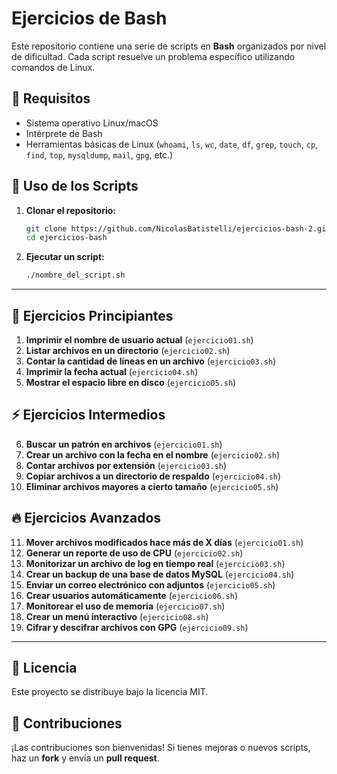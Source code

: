# Ejercicios de Bash

Este repositorio contiene una serie de scripts en **Bash** organizados por nivel de dificultad. Cada script resuelve un problema específico utilizando comandos de Linux.

## 📌 Requisitos
- Sistema operativo Linux/macOS
- Intérprete de Bash
- Herramientas básicas de Linux (`whoami`, `ls`, `wc`, `date`, `df`, `grep`, `touch`, `cp`, `find`, `top`, `mysqldump`, `mail`, `gpg`, etc.)

## 🚀 Uso de los Scripts
1. **Clonar el repositorio:**
   ```bash
   git clone https://github.com/NicolasBatistelli/ejercicios-bash-2.git
   cd ejercicios-bash
   ```
2. **Ejecutar un script:**
   ```bash
   ./nombre_del_script.sh
   ```

---

## 📂 Ejercicios Principiantes

1. **Imprimir el nombre de usuario actual** (`ejercicio01.sh`)
2. **Listar archivos en un directorio** (`ejercicio02.sh`)
3. **Contar la cantidad de líneas en un archivo** (`ejercicio03.sh`)
4. **Imprimir la fecha actual** (`ejercicio04.sh`)
5. **Mostrar el espacio libre en disco** (`ejercicio05.sh`)

## ⚡ Ejercicios Intermedios

6. **Buscar un patrón en archivos** (`ejercicio01.sh`)
7. **Crear un archivo con la fecha en el nombre** (`ejercicio02.sh`)
8. **Contar archivos por extensión** (`ejercicio03.sh`)
9. **Copiar archivos a un directorio de respaldo** (`ejercicio04.sh`)
10. **Eliminar archivos mayores a cierto tamaño** (`ejercicio05.sh`)

## 🔥 Ejercicios Avanzados

11. **Mover archivos modificados hace más de X días** (`ejercicio01.sh`)
12. **Generar un reporte de uso de CPU** (`ejercicio02.sh`)
13. **Monitorizar un archivo de log en tiempo real** (`ejercicio03.sh`)
14. **Crear un backup de una base de datos MySQL** (`ejercicio04.sh`)
15. **Enviar un correo electrónico con adjuntos** (`ejercicio05.sh`)
16. **Crear usuarios automáticamente** (`ejercicio06.sh`)
17. **Monitorear el uso de memoria** (`ejercicio07.sh`)
18. **Crear un menú interactivo** (`ejercicio08.sh`)
19. **Cifrar y descifrar archivos con GPG** (`ejercicio09.sh`)

---

## 📜 Licencia
Este proyecto se distribuye bajo la licencia MIT.

## 🤝 Contribuciones
¡Las contribuciones son bienvenidas! Si tienes mejoras o nuevos scripts, haz un **fork** y envía un **pull request**.